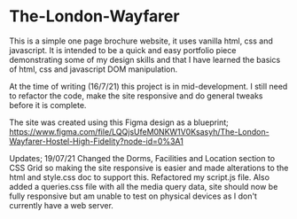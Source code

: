 # The-London-Wayfarer

This is a simple one page brochure website, it uses vanilla html, css and javascript. It is intended to be a quick and easy portfolio piece demonstrating some of my design skills and that I have learned the basics of html, css and javascript DOM manipulation. 

At the time of writing (16/7/21) this project is in mid-development. I still need to refactor the code, make the site responsive and do general tweaks before it is complete. 

The site was created using this Figma design as a blueprint;
https://www.figma.com/file/LQQjsUfeM0NKW1V0Ksasyh/The-London-Wayfarer-Hostel-High-Fidelity?node-id=0%3A1


Updates;
19/07/21
Changed the Dorms, Facilities and Location section to CSS Grid so making the site responsive is easier and made alterations to the html and style.css doc to support this. Refactored my script.js file. Also added a queries.css file with all the media query data, site should now be fully responsive but am unable to test on physical devices as I don't currently have a web server.  
